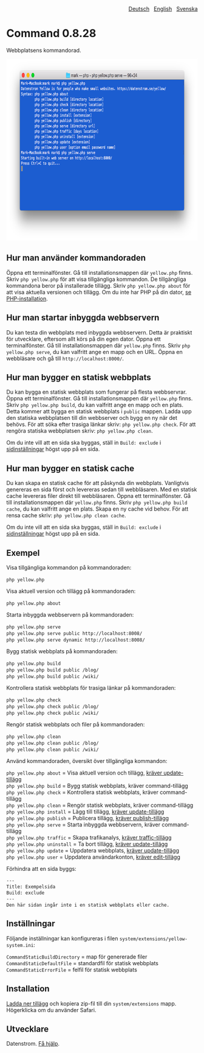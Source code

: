 <p align="right"><a href="README-de.md">Deutsch</a> &nbsp; <a href="README.md">English</a> &nbsp; <a href="README-sv.md">Svenska</a></p>

Command 0.8.28
==============
Webbplatsens kommandorad.

<p align="center"><img src="command-screenshot.png?raw=true" width="794" height="478" alt="Skärmdump"></p>

## Hur man använder kommandoraden

Öppna ett terminalfönster. Gå till installationsmappen där `yellow.php` finns. Skriv `php yellow.php` för att visa tillgängliga kommandon. De tillgängliga kommandona beror på installerade tillägg. Skriv `php yellow.php about` för att visa aktuella versionen och tillägg. Om du inte har PHP på din dator, [se PHP-installation](https://www.php.net/manual/en/install.php).

## Hur man startar inbyggda webbservern

Du kan testa din webbplats med inbyggda webbservern. Detta är praktiskt för utvecklare, eftersom allt körs på din egen dator. Öppna ett terminalfönster. Gå till installationsmappen där `yellow.php` finns. Skriv `php yellow.php serve`, du kan valfritt ange en mapp och en URL. Öppna en webbläsare och gå till `http://localhost:8000/`.

## Hur man bygger en statisk webbplats

Du kan bygga en statisk webbplats som fungerar på flesta webbservrar. Öppna ett terminalfönster. Gå till installationsmappen där `yellow.php` finns. Skriv `php yellow.php build`, du kan valfritt ange en mapp och en plats. Detta kommer att bygga en statisk webbplats i `public` mappen. Ladda upp den statiska webbplatsen till din webbserver och bygg en ny när det behövs. För att söka efter trasiga länkar skriv: `php yellow.php check`. För att rengöra statiska webbplatsen skriv: `php yellow.php clean`.

Om du inte vill att en sida ska byggas, ställ in `Build: exclude` i [sidinställningar](https://github.com/datenstrom/yellow-extensions/tree/master/source/core/README-sv.md#inställningar-page) högst upp på en sida.

## Hur man bygger en statisk cache

Du kan skapa en statisk cache för att påskynda din webbplats. Vanligtvis genereras en sida först och levereras sedan till webbläsaren. Med en statisk cache levereras filer direkt till webbläsaren. Öppna ett terminalfönster. Gå till installationsmappen där `yellow.php` finns. Skriv `php yellow.php build cache`, du kan valfritt ange en plats. Skapa en ny cache vid behov. För att rensa cache skriv: `php yellow.php clean cache`.

Om du inte vill att en sida ska byggas, ställ in `Build: exclude` i [sidinställningar](https://github.com/datenstrom/yellow-extensions/tree/master/source/core/README-sv.md#inställningar-page) högst upp på en sida.

## Exempel

Visa tillgängliga kommandon på kommandoraden:

`php yellow.php`

Visa aktuell version och tillägg på kommandoraden:
 
`php yellow.php about`

Starta inbyggda webbservern på kommandoraden:

`php yellow.php serve`  
`php yellow.php serve public http://localhost:8008/`  
`php yellow.php serve dynamic http://localhost:8008/`  

Bygg statisk webbplats på kommandoraden: 

`php yellow.php build`  
`php yellow.php build public /blog/`  
`php yellow.php build public /wiki/`  

Kontrollera statisk webbplats för trasiga länkar på kommandoraden:

`php yellow.php check`  
`php yellow.php check public /blog/`  
`php yellow.php check public /wiki/`  

Rengör statisk webbplats och filer på kommandoraden:

`php yellow.php clean`  
`php yellow.php clean public /blog/`  
`php yellow.php clean public /wiki/`  

Använd kommandoraden, översikt över tillgängliga kommandon:

`php yellow.php about` = Visa aktuell version och tillägg, [kräver update-tillägg](https://github.com/datenstrom/yellow-extensions/tree/master/source/update/README-sv.md)  
`php yellow.php build` = Bygg statisk webbplats, kräver command-tillägg  
`php yellow.php check` = Kontrollera statisk webbplats, kräver command-tillägg  
`php yellow.php clean` = Rengör statisk webbplats, kräver command-tillägg  
`php yellow.php install` = Lägg till tillägg, [kräver update-tillägg](https://github.com/datenstrom/yellow-extensions/tree/master/source/update/README-sv.md)  
`php yellow.php publish` = Publicera tillägg, [kräver publish-tillägg](https://github.com/datenstrom/yellow-extensions/tree/master/source/publish/README-sv.md)  
`php yellow.php serve` = Starta inbyggda webbservern, kräver command-tillägg  
`php yellow.php traffic` = Skapa trafikanalys, [kräver traffic-tillägg](https://github.com/datenstrom/yellow-extensions/tree/master/source/traffic)  
`php yellow.php uninstall` = Ta bort tillägg, [kräver update-tillägg](https://github.com/datenstrom/yellow-extensions/tree/master/source/update/README-sv.md)  
`php yellow.php update` = Uppdatera webbplats, [kräver update-tillägg](https://github.com/datenstrom/yellow-extensions/tree/master/source/update/README-sv.md)  
`php yellow.php user` = Uppdatera användarkonton, [kräver edit-tillägg](https://github.com/datenstrom/yellow-extensions/tree/master/source/edit/README-sv.md)  

Förhindra att en sida byggs:

    ---
    Title: Exempelsida
    Build: exclude
    ---
    Den här sidan ingår inte i en statisk webbplats eller cache.

## Inställningar

Följande inställningar kan konfigureras i filen `system/extensions/yellow-system.ini`:

`CommandStaticBuildDirectory` = map för genererade filer  
`CommandStaticDefaultFile` = standardfil för statisk webbplats  
`CommandStaticErrorFile` = felfil för statisk webbplats  

## Installation

[Ladda ner tillägg](https://github.com/datenstrom/yellow-extensions/raw/master/zip/command.zip) och kopiera zip-fil till din `system/extensions` mapp. Högerklicka om du använder Safari.

## Utvecklare

Datenstrom. [Få hjälp](https://datenstrom.se/sv/yellow/help/).
